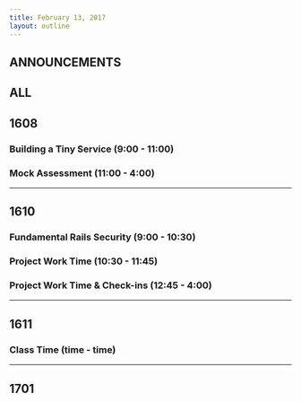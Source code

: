 ```yaml
---
title: February 13, 2017
layout: outline
---
```


## ANNOUNCEMENTS

## ALL

## 1608

### Building a Tiny Service (9:00 - 11:00)

### Mock Assessment (11:00 - 4:00)

***

## 1610

### Fundamental Rails Security (9:00 - 10:30)

### Project Work Time (10:30 - 11:45)

### Project Work Time & Check-ins (12:45 - 4:00)

***

## 1611

### Class Time (time - time)

***

## 1701
